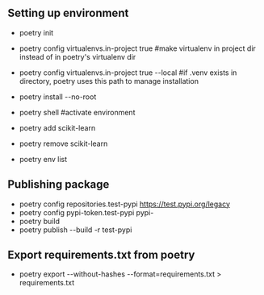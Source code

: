 ## Setting up environment
- poetry init
- poetry config virtualenvs.in-project true #make virtualenv in project dir instead of in poetry's virtualenv dir
- poetry config virtualenvs.in-project true --local #if .venv exists in directory, poetry uses this path to manage installation 
- poetry install --no-root

- poetry shell #activate environment

- poetry add scikit-learn
- poetry remove scikit-learn

- poetry env list

## Publishing package
- poetry config repositories.test-pypi https://test.pypi.org/legacy
- poetry config pypi-token.test-pypi pypi-<TOKEN>
- poetry build
- poetry publish --build -r test-pypi

## Export requirements.txt from poetry
- poetry export --without-hashes --format=requirements.txt > requirements.txt
